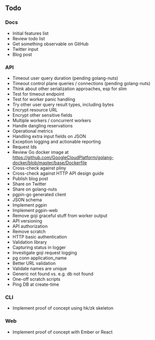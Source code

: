## Todo

### Docs

* Initial features list
* Review todo list
* Get something observable on GitHub
* Twitter input
* Blog post

### API

* Timeout user query duration (pending golang-nuts)
* Timeout control plane queries / connections (pending golang-nuts)
* Think about other serialization approaches, esp for slim
* Test for timeout endpoint
* Test for worker panic handling
* Try other user query result types, including bytes
* Encrypt resource URL
* Encrypt other sensitive fields
* Multiple workers / concurrent workers
* Handle dangling reservations
* Operational metrics
* Handling extra input fields on JSON
* Exception logging and actionable reporting
* Request Ids
* Review Go docker image at https://github.com/GoogleCloudPlatform/golang-docker/blob/master/base/Dockerfile
* Cross-check against pliny
* Cross-check against HTTP API design guide
* Publish blog post
* Share on Twitter
* Share on golang-nuts
* pgpin-go generated client
* JSON schema
* Implement pgpin
* Implement pgpin-web
* Remove goji graceful stuff from worker output
* API versioning
* API authorization
* Remove scratch
* HTTP basic authentication
* Validation library
* Capturing status in logger
* Investigate goji request logging
* pg conn application_name
* Better URL validation
* Validate names are unique
* Generic not found vs. e.g. db not found
* One-off scratch scripts
* Ping DB at create-time

### CLI

* Implement proof of concept using hk/zk skeleton

### Web

* Implement proof of concept with Ember or React
